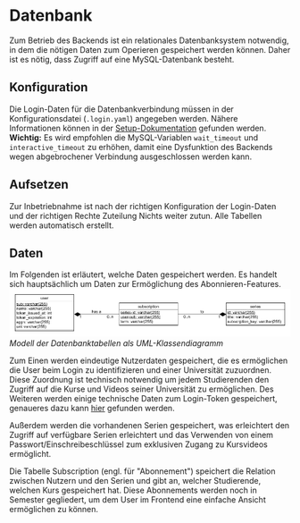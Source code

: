 # Datenbank
Zum Betrieb des Backends ist ein relationales Datenbanksystem notwendig, in dem die nötigen Daten zum Operieren gespeichert werden können. Daher ist es nötig, dass Zugriff auf eine MySQL-Datenbank besteht.

## Konfiguration
Die Login-Daten für die Datenbankverbindung müssen in der Konfigurationsdatei (`.login.yaml`) angegeben werden. Nähere Informationen können in der [Setup-Dokumentation](setup.md#datenbank) gefunden werden.  
**Wichtig:** Es wird empfohlen die MySQL-Variablen `wait_timeout` und `interactive_timeout` zu erhöhen, damit eine Dysfunktion des Backends wegen abgebrochener Verbindung ausgeschlossen werden kann.

## Aufsetzen
Zur Inbetriebnahme ist nach der richtigen Konfiguration der Login-Daten und der richtigen Rechte Zuteilung Nichts weiter zutun. Alle Tabellen werden automatisch erstellt.

## Daten
Im Folgenden ist erläutert, welche Daten gespeichert werden. Es handelt sich hauptsächlich um Daten zur Ermöglichung des Abonnieren-Features.  
![Modell der Datenbank](assets/images/database_diagram.png "Modell der Datenbank")
*Modell der Datenbanktabellen als UML-Klassendiagramm*  

  
Zum Einen werden eindeutige Nutzerdaten gespeichert, die es ermöglichen die User beim Login zu identifizieren und einer Universität zuzuordnen. Diese Zuordnung ist technisch notwendig um jedem Studierenden den Zugriff auf die Kurse und Videos seiner Universität zu ermöglichen. Des Weiteren werden einige technische Daten zum Login-Token gespeichert, genaueres dazu kann [hier](login.md) gefunden werden.  

Außerdem werden die vorhandenen Serien gespeichert, was erleichtert den Zugriff auf verfügbare Serien erleichtert und das Verwenden von einem Passwort/Einschreibeschlüssel zum exklusiven Zugang zu Kursvideos ermöglicht.

Die Tabelle Subscription (engl. für "Abonnement") speichert die Relation zwischen Nutzern und den Serien und gibt an, welcher Studierende, welchen Kurs gespeichert hat. Diese Abonnements werden noch in Semester gegliedert, um dem User im Frontend eine einfache Ansicht ermöglichen zu können.